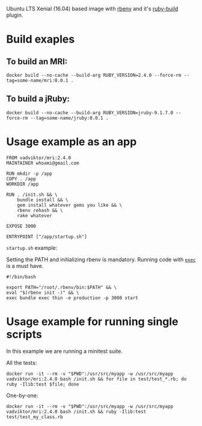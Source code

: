 Ubuntu LTS Xenial (16.04) based image with [rbenv](https://github.com/rbenv/rbenv) and it's [ruby-build](https://github.com/rbenv/ruby-build) plugin.

# Build exaples

## To build an MRI:

`docker build --no-cache --build-arg RUBY_VERSION=2.4.0 --force-rm --tag=some-name/mri:0.0.1 .`

## To build a jRuby:

`docker build --no-cache --build-arg RUBY_VERSION=jruby-9.1.7.0 --force-rm --tag=some-name/jruby:0.0.1 .`

# Usage example as an app

```
FROM vadviktor/mri:2.4.0
MAINTAINER whoami@gmail.com

RUN mkdir -p /app
COPY . /app
WORKDIR /app

RUN . /init.sh && \
    bundle install && \
    gem install whatever gems you like && \
    rbenv rehash && \
    rake whatever

EXPOSE 3000

ENTRYPOINT ["/app/startup.sh"]
```

`startup.sh` example:

Setting the PATH and initializing rbenv is mandatory. Running code with [`exec`](http://wiki.bash-hackers.org/commands/builtin/exec) is a must have.

```
#!/bin/bash

export PATH="/root/.rbenv/bin:$PATH" && \
eval "$(rbenv init -)" && \
exec bundle exec thin -e production -p 3000 start
```

# Usage example for running single scripts

In this example we are running a minitest suite.

All the tests:

`docker run -it --rm -v "$PWD":/usr/src/myapp -w /usr/src/myapp vadviktor/mri:2.4.0 bash /init.sh && for file in test/test_*.rb; do ruby -Ilib:test $file; done`

One-by-one:

`docker run -it --rm -v "$PWD":/usr/src/myapp -w /usr/src/myapp vadviktor/mri:2.4.0 bash /init.sh && ruby -Ilib:test test/test_my_class.rb`
